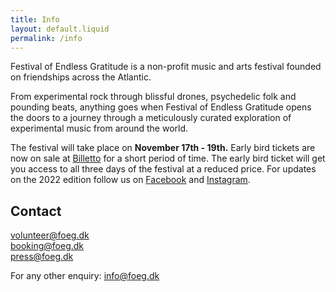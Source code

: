 ```yaml
---
title: Info
layout: default.liquid
permalink: /info
---
```


<p>Festival of Endless Gratitude is a non-profit music and arts festival founded on friendships across the Atlantic.</p>

<p>From experimental rock through blissful drones, psychedelic folk and pounding beats, anything goes when Festival of Endless Gratitude opens the doors to a journey through a meticulously curated exploration of experimental music from around the world.</p>

<p>The festival will take place on <strong>November 17th - 19th.</strong> Early bird tickets are now on sale at <a href="https://billetto.dk/e/festival-of-endless-gratitude-2022-billetter-700540?fbclid=IwAR2i4roTltD9N10wUXftmOsR1LWrFciE5ywVzq4O5Vqlexk_XispS_J9Z4k">Billetto</a> for a short period of time. The early bird ticket will get you access to all three days of the festival at a reduced price. For updates on the 2022 edition follow us on <a href="https://www.facebook.com/endlessgratitude">Facebook</a> and <a href="https://www.instagram.com/endlessgratitude/">Instagram</a>.</p>

<h2>Contact</h2>
<p>
<a href="mailto:volunteer@foeg.dk">volunteer@foeg.dk</a>
<br><a href="mailto:booking@foeg.dk">booking@foeg.dk</a>
<br><a href="mailto:press@foeg.dk">press@foeg.dk</a></p>
<p>For any other enquiry: <a href="mailto:info@foeg.dk">info@foeg.dk</a></p>
